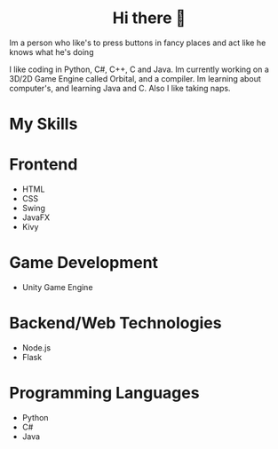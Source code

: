<h1 align="center">Hi there 👋</h1>

Im a person who like's to press buttons in fancy places and act like he knows what he's doing

I like coding in Python, C#, C++, C and Java. Im currently working on a 3D/2D Game Engine called Orbital, and a compiler. Im learning about computer's, and learning Java and C.
Also I like taking naps.

<h1 aling="center">My Skills</h1>
<h1>Frontend</h1>
<ul>
  <li>HTML</li>
  <li>CSS</li>
  <li>Swing</li>
  <li>JavaFX</li>
  <li>Kivy</li>
</ul>
<h1>Game Development</h1>
<ul>
  <li>Unity Game Engine</li>
</ul>
<h1>Backend/Web Technologies</h1>
<ul>
  <li>Node.js</li>
  <li>Flask</li>
</ul>
<h1>Programming Languages</h1>
<ul>
  <li>Python</li>
  <li>C#</li>
  <li>Java</li>
</ul>
